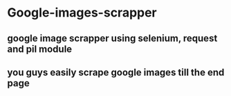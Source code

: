 # Google-images-scrapper
## google image scrapper using selenium, request and pil module
## you guys easily scrape google images till the end page
